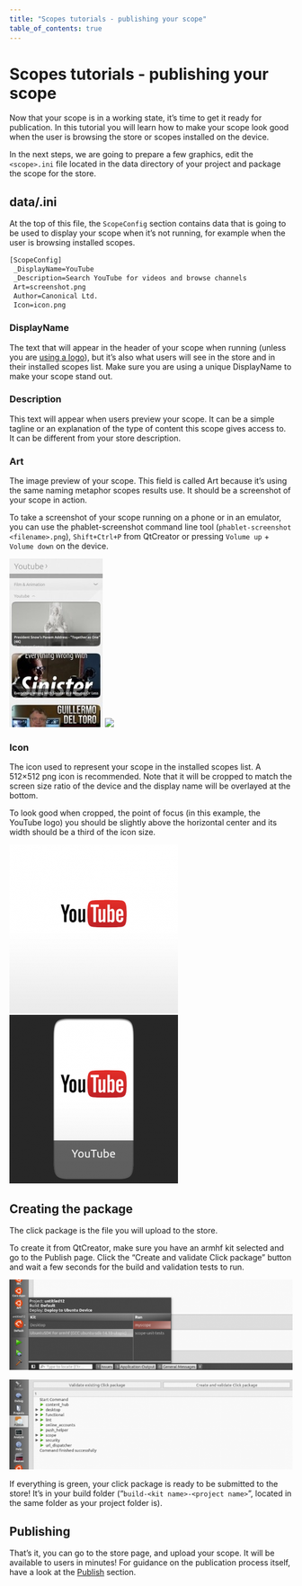 ```yaml
---
title: "Scopes tutorials - publishing your scope"
table_of_contents: true
---
```


# Scopes tutorials - publishing your scope

Now that your scope is in a working state, it’s time to get it ready for
publication. In this tutorial you will learn how to make your scope look good
when the user is browsing the store or scopes installed on the device.

In the next steps, we are going to prepare a few graphics, edit the
`<scope>.ini` file located in the data directory of your project and package the
scope for the store.

## data/<scope>.ini

At the top of this file, the `ScopeConfig` section contains data that is
going to be used to display your scope when it’s not running, for example when
the user is browsing installed scopes.

```
[ScopeConfig]
 _DisplayName=YouTube
 _Description=Search YouTube for videos and browse channels
 Art=screenshot.png
 Author=Canonical Ltd.
 Icon=icon.png
```

### DisplayName

The text that will appear in the header of your scope when running (unless you
are [using a logo](../guides/scopes-customization-branding.md)),
but it’s also what users will see in the store and in their installed scopes
list. Make sure you are using a unique DisplayName to make your scope stand
out.

### Description

This text will appear when users preview your scope. It can be a simple
tagline or an explanation of the type of content this scope gives access to.
It can be different from your store description.

### Art

The image preview of your scope. This field is called Art because it’s using
the same naming metaphor scopes results use. It should be a screenshot of your
scope in action.

To take a screenshot of your scope running on a phone or in an emulator, you
can use the phablet-screenshot command line tool (`phablet-screenshot
<filename>.png`), `Shift+Ctrl+P` from QtCreator or pressing `Volume up` + `Volume
down` on the device.

![](../../../media/602d58b6-31d2-4702-ab9a-9260ff351b15-cms_page_media/147/screenshot-166x300.jpg)
![](../../../media/ca8f46d9-cbdf-4bfc-ab42-f0ef6a9f24b3-cms_page_media/147/scope_prev-180x300.png)

### Icon

The icon used to represent your scope in the installed scopes list. A 512×512
png icon is recommended. Note that it will be cropped to match the screen size
ratio of the device and the display name will be overlayed at the bottom.

To look good when cropped, the point of focus (in this example, the YouTube
logo) you should be slightly above the horizontal center and its width should
be a third of the icon size.

![](../../../media/6f70b338-8bfc-43da-8d8c-0c2f99c7c1e9-cms_page_media/147/yt-1-300x300.png) ![](../../../media/733e8c76-1c9e-409c-bcf4-aeb005e40c43-cms_page_media/147/yt-2-300x300.png)

## Creating the package

The click package is the file you will upload to the store.

To create it from QtCreator, make sure you have an armhf kit selected and go
to the Publish page. Click the “Create and validate Click package” button and
wait a few seconds for the build and validation tests to run.

![](../../../media/88e7beb0-b371-45a2-9322-044255d9d22b-cms_page_media/147/Screenshot-from-2014-11-26-1-700x223.png)

![](../../../media/0f797ce9-16f3-426f-bcbc-0d92b0025018-cms_page_media/147/Screenshot-from-2014-11-26-2-700x223.png)

If everything is green, your click package is ready to be submitted to the
store! It’s in your build folder (“`build-<kit name>-<project name>`”, located
in the same folder as your project folder is).

## Publishing

That’s it, you can go to the store page, and upload your scope. It will be
available to users in minutes! For guidance on the publication process itself,
have a look at the [Publish](/en/publish/) section.
